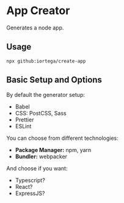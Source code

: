 # App Creator

Generates a node app.

## Usage

`npx github:iortega/create-app`

## Basic Setup and Options

By default the generator setup:

- Babel
- CSS: PostCSS, Sass
- Prettier
- ESLint

You can choose from different technologies:

- **Package Manager:** npm, yarn
- **Bundler:** webpacker

And choose if you want:

- Typescript?
- React?
- ExpressJS?
